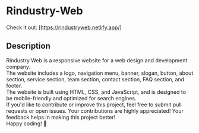 # Rindustry-Web
Check it out: [https://rindustryweb.netlify.app/]
## Description
Rindustry Web is a responsive website for a web design and development company. 
<br>
The website includes a logo, navigation menu, banner, slogan, button, about section, service section, team section, contact section, FAQ section, and footer.
<br>
The website is built using HTML, CSS, and JavaScript, and is designed to be mobile-friendly and optimized for search engines.
<br>
If you'd like to contribute or improve this project, feel free to submit pull requests or open issues. Your contributions are highly appreciated! Your feedback helps in making this project better!
<br>
Happy coding! 🚀


